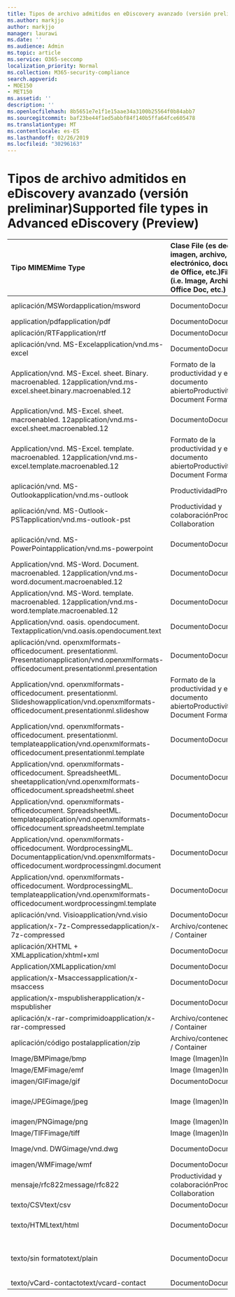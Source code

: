 ```yaml
---
title: Tipos de archivo admitidos en eDiscovery avanzado (versión preliminar)
ms.author: markjjo
author: markjjo
manager: laurawi
ms.date: ''
ms.audience: Admin
ms.topic: article
ms.service: O365-seccomp
localization_priority: Normal
ms.collection: M365-security-compliance
search.appverid:
- MOE150
- MET150
ms.assetid: ''
description: ''
ms.openlocfilehash: 8b5651e7e1f1e15aae34a3100b25564f0b84abb7
ms.sourcegitcommit: baf23be44f1ed5abbf84f140b5ffa64fce605478
ms.translationtype: MT
ms.contentlocale: es-ES
ms.lasthandoff: 02/26/2019
ms.locfileid: "30296163"
---
```

# <a name="supported-file-types-in-advanced-ediscovery-preview"></a><span data-ttu-id="c4111-102">Tipos de archivo admitidos en eDiscovery avanzado (versión preliminar)</span><span class="sxs-lookup"><span data-stu-id="c4111-102">Supported file types in Advanced eDiscovery (Preview)</span></span>


| <span data-ttu-id="c4111-103">Tipo MIME</span><span class="sxs-lookup"><span data-stu-id="c4111-103">Mime Type</span></span> | <span data-ttu-id="c4111-104">Clase File (es decir, imagen, archivo, correo electrónico, documento de Office, etc.)</span><span class="sxs-lookup"><span data-stu-id="c4111-104">File Class (i.e. Image, Archive, Email, Office Doc, etc.)</span></span> | <span data-ttu-id="c4111-105">Visor nativo</span><span class="sxs-lookup"><span data-stu-id="c4111-105">Native Viewer</span></span> | <span data-ttu-id="c4111-106">Text</span><span class="sxs-lookup"><span data-stu-id="c4111-106">Text</span></span> | <span data-ttu-id="c4111-107">Visor de anotaciones</span><span class="sxs-lookup"><span data-stu-id="c4111-107">Annotate Viewer</span></span> | <span data-ttu-id="c4111-108">Extracción de contenedores</span><span class="sxs-lookup"><span data-stu-id="c4111-108">Container Extraction</span></span> | <span data-ttu-id="c4111-109">Extensiones posibles</span><span class="sxs-lookup"><span data-stu-id="c4111-109">Possible Extensions</span></span> |
| :- | :- | :- | :- | :- | :- | :- |
| <span data-ttu-id="c4111-110">aplicación/MSWord</span><span class="sxs-lookup"><span data-stu-id="c4111-110">application/msword</span></span> | <span data-ttu-id="c4111-111">Documento</span><span class="sxs-lookup"><span data-stu-id="c4111-111">Document</span></span> | <span data-ttu-id="c4111-112">Sí</span><span class="sxs-lookup"><span data-stu-id="c4111-112">Yes</span></span> | <span data-ttu-id="c4111-113">Sí </span><span class="sxs-lookup"><span data-stu-id="c4111-113">Yes</span></span> | <span data-ttu-id="c4111-114">Sí</span><span class="sxs-lookup"><span data-stu-id="c4111-114">Yes</span></span> | <span data-ttu-id="c4111-115">No</span><span class="sxs-lookup"><span data-stu-id="c4111-115">No</span></span> | <span data-ttu-id="c4111-116">. doc;. dat</span><span class="sxs-lookup"><span data-stu-id="c4111-116">.doc; .dat</span></span> |
| <span data-ttu-id="c4111-117">application/pdf</span><span class="sxs-lookup"><span data-stu-id="c4111-117">application/pdf</span></span> | <span data-ttu-id="c4111-118">Documento</span><span class="sxs-lookup"><span data-stu-id="c4111-118">Document</span></span> | <span data-ttu-id="c4111-119">Sí</span><span class="sxs-lookup"><span data-stu-id="c4111-119">Yes</span></span> | <span data-ttu-id="c4111-120">Sí </span><span class="sxs-lookup"><span data-stu-id="c4111-120">Yes</span></span> | <span data-ttu-id="c4111-121">Sí</span><span class="sxs-lookup"><span data-stu-id="c4111-121">Yes</span></span> | <span data-ttu-id="c4111-122">No</span><span class="sxs-lookup"><span data-stu-id="c4111-122">No</span></span> | <span data-ttu-id="c4111-123">.pdf</span><span class="sxs-lookup"><span data-stu-id="c4111-123">.pdf</span></span> |
| <span data-ttu-id="c4111-124">aplicación/RTF</span><span class="sxs-lookup"><span data-stu-id="c4111-124">application/rtf</span></span> | <span data-ttu-id="c4111-125">Documento</span><span class="sxs-lookup"><span data-stu-id="c4111-125">Document</span></span> | <span data-ttu-id="c4111-126">Sí</span><span class="sxs-lookup"><span data-stu-id="c4111-126">Yes</span></span> | <span data-ttu-id="c4111-127">Sí </span><span class="sxs-lookup"><span data-stu-id="c4111-127">Yes</span></span> | <span data-ttu-id="c4111-128">Sí</span><span class="sxs-lookup"><span data-stu-id="c4111-128">Yes</span></span> | <span data-ttu-id="c4111-129">No</span><span class="sxs-lookup"><span data-stu-id="c4111-129">No</span></span> | <span data-ttu-id="c4111-130">. rtf;. doc</span><span class="sxs-lookup"><span data-stu-id="c4111-130">.rtf;.doc</span></span> |
| <span data-ttu-id="c4111-131">aplicación/vnd. MS-Excel</span><span class="sxs-lookup"><span data-stu-id="c4111-131">application/vnd.ms-excel</span></span> | <span data-ttu-id="c4111-132">Documento</span><span class="sxs-lookup"><span data-stu-id="c4111-132">Document</span></span> | <span data-ttu-id="c4111-133">Sí</span><span class="sxs-lookup"><span data-stu-id="c4111-133">Yes</span></span> | <span data-ttu-id="c4111-134">Sí </span><span class="sxs-lookup"><span data-stu-id="c4111-134">Yes</span></span> | <span data-ttu-id="c4111-135">Sí</span><span class="sxs-lookup"><span data-stu-id="c4111-135">Yes</span></span> | <span data-ttu-id="c4111-136">No</span><span class="sxs-lookup"><span data-stu-id="c4111-136">No</span></span> | <span data-ttu-id="c4111-137">. xls;. dat</span><span class="sxs-lookup"><span data-stu-id="c4111-137">.xls; .dat</span></span> |
| <span data-ttu-id="c4111-138">Application/vnd. MS-Excel. sheet. Binary. macroenabled. 12</span><span class="sxs-lookup"><span data-stu-id="c4111-138">application/vnd.ms-excel.sheet.binary.macroenabled.12</span></span> | <span data-ttu-id="c4111-139">Formato de la productividad y el documento abierto</span><span class="sxs-lookup"><span data-stu-id="c4111-139">Productivity / Open Document Format</span></span> | <span data-ttu-id="c4111-140">Sí</span><span class="sxs-lookup"><span data-stu-id="c4111-140">Yes</span></span> | <span data-ttu-id="c4111-141">Sí</span><span class="sxs-lookup"><span data-stu-id="c4111-141">Yes</span></span> | <span data-ttu-id="c4111-142">No</span><span class="sxs-lookup"><span data-stu-id="c4111-142">No</span></span> | <span data-ttu-id="c4111-143">No</span><span class="sxs-lookup"><span data-stu-id="c4111-143">No</span></span> | <span data-ttu-id="c4111-144">.xlsb</span><span class="sxs-lookup"><span data-stu-id="c4111-144">.xlsb</span></span> |
| <span data-ttu-id="c4111-145">Application/vnd. MS-Excel. sheet. macroenabled. 12</span><span class="sxs-lookup"><span data-stu-id="c4111-145">application/vnd.ms-excel.sheet.macroenabled.12</span></span> | <span data-ttu-id="c4111-146">Documento</span><span class="sxs-lookup"><span data-stu-id="c4111-146">Document</span></span> | <span data-ttu-id="c4111-147">Sí</span><span class="sxs-lookup"><span data-stu-id="c4111-147">Yes</span></span> | <span data-ttu-id="c4111-148">Sí </span><span class="sxs-lookup"><span data-stu-id="c4111-148">Yes</span></span> | <span data-ttu-id="c4111-149">Sí</span><span class="sxs-lookup"><span data-stu-id="c4111-149">Yes</span></span> | <span data-ttu-id="c4111-150">No</span><span class="sxs-lookup"><span data-stu-id="c4111-150">No</span></span> | <span data-ttu-id="c4111-151">.xlsm</span><span class="sxs-lookup"><span data-stu-id="c4111-151">.xlsm</span></span> |
| <span data-ttu-id="c4111-152">Application/vnd. MS-Excel. template. macroenabled. 12</span><span class="sxs-lookup"><span data-stu-id="c4111-152">application/vnd.ms-excel.template.macroenabled.12</span></span> | <span data-ttu-id="c4111-153">Formato de la productividad y el documento abierto</span><span class="sxs-lookup"><span data-stu-id="c4111-153">Productivity / Open Document Format</span></span> | <span data-ttu-id="c4111-154">No</span><span class="sxs-lookup"><span data-stu-id="c4111-154">No</span></span> | <span data-ttu-id="c4111-155">Sí</span><span class="sxs-lookup"><span data-stu-id="c4111-155">Yes</span></span> | <span data-ttu-id="c4111-156">No</span><span class="sxs-lookup"><span data-stu-id="c4111-156">No</span></span> | <span data-ttu-id="c4111-157">No</span><span class="sxs-lookup"><span data-stu-id="c4111-157">No</span></span> | <span data-ttu-id="c4111-158">.xltm</span><span class="sxs-lookup"><span data-stu-id="c4111-158">.xltm</span></span> |
| <span data-ttu-id="c4111-159">aplicación/vnd. MS-Outlook</span><span class="sxs-lookup"><span data-stu-id="c4111-159">application/vnd.ms-outlook</span></span> | <span data-ttu-id="c4111-160">Productividad</span><span class="sxs-lookup"><span data-stu-id="c4111-160">Productivity</span></span> | <span data-ttu-id="c4111-161">No</span><span class="sxs-lookup"><span data-stu-id="c4111-161">No</span></span> | <span data-ttu-id="c4111-162">No</span><span class="sxs-lookup"><span data-stu-id="c4111-162">No</span></span> | <span data-ttu-id="c4111-163">No</span><span class="sxs-lookup"><span data-stu-id="c4111-163">No</span></span> | <span data-ttu-id="c4111-164">No</span><span class="sxs-lookup"><span data-stu-id="c4111-164">No</span></span> | <span data-ttu-id="c4111-165">. msg</span><span class="sxs-lookup"><span data-stu-id="c4111-165">.msg</span></span> |
| <span data-ttu-id="c4111-166">aplicación/vnd. MS-Outlook-PST</span><span class="sxs-lookup"><span data-stu-id="c4111-166">application/vnd.ms-outlook-pst</span></span> | <span data-ttu-id="c4111-167">Productividad y colaboración</span><span class="sxs-lookup"><span data-stu-id="c4111-167">Productivity / Collaboration</span></span> | <span data-ttu-id="c4111-168">No</span><span class="sxs-lookup"><span data-stu-id="c4111-168">No</span></span> | <span data-ttu-id="c4111-169">No</span><span class="sxs-lookup"><span data-stu-id="c4111-169">No</span></span> | <span data-ttu-id="c4111-170">No</span><span class="sxs-lookup"><span data-stu-id="c4111-170">No</span></span> | <span data-ttu-id="c4111-171">Sí</span><span class="sxs-lookup"><span data-stu-id="c4111-171">Yes</span></span> | <span data-ttu-id="c4111-172">.pst</span><span class="sxs-lookup"><span data-stu-id="c4111-172">.pst</span></span> |
| <span data-ttu-id="c4111-173">aplicación/vnd. MS-PowerPoint</span><span class="sxs-lookup"><span data-stu-id="c4111-173">application/vnd.ms-powerpoint</span></span> | <span data-ttu-id="c4111-174">Documento</span><span class="sxs-lookup"><span data-stu-id="c4111-174">Document</span></span> | <span data-ttu-id="c4111-175">Sí</span><span class="sxs-lookup"><span data-stu-id="c4111-175">Yes</span></span> | <span data-ttu-id="c4111-176">Sí </span><span class="sxs-lookup"><span data-stu-id="c4111-176">Yes</span></span> | <span data-ttu-id="c4111-177">Sí</span><span class="sxs-lookup"><span data-stu-id="c4111-177">Yes</span></span> | <span data-ttu-id="c4111-178">No</span><span class="sxs-lookup"><span data-stu-id="c4111-178">No</span></span> | <span data-ttu-id="c4111-179">. ppt;. PPS;. pase</span><span class="sxs-lookup"><span data-stu-id="c4111-179">.ppt; .pps;.pot</span></span> |
| <span data-ttu-id="c4111-180">Application/vnd. MS-Word. Document. macroenabled. 12</span><span class="sxs-lookup"><span data-stu-id="c4111-180">application/vnd.ms-word.document.macroenabled.12</span></span> | <span data-ttu-id="c4111-181">Documento</span><span class="sxs-lookup"><span data-stu-id="c4111-181">Document</span></span> | <span data-ttu-id="c4111-182">Sí</span><span class="sxs-lookup"><span data-stu-id="c4111-182">Yes</span></span> | <span data-ttu-id="c4111-183">Sí </span><span class="sxs-lookup"><span data-stu-id="c4111-183">Yes</span></span> | <span data-ttu-id="c4111-184">Sí</span><span class="sxs-lookup"><span data-stu-id="c4111-184">Yes</span></span> | <span data-ttu-id="c4111-185">No</span><span class="sxs-lookup"><span data-stu-id="c4111-185">No</span></span> | <span data-ttu-id="c4111-186">.docm</span><span class="sxs-lookup"><span data-stu-id="c4111-186">.docm</span></span> |
| <span data-ttu-id="c4111-187">Application/vnd. MS-Word. template. macroenabled. 12</span><span class="sxs-lookup"><span data-stu-id="c4111-187">application/vnd.ms-word.template.macroenabled.12</span></span> | <span data-ttu-id="c4111-188">Documento</span><span class="sxs-lookup"><span data-stu-id="c4111-188">Document</span></span> | <span data-ttu-id="c4111-189">Sí</span><span class="sxs-lookup"><span data-stu-id="c4111-189">Yes</span></span> | <span data-ttu-id="c4111-190">Sí </span><span class="sxs-lookup"><span data-stu-id="c4111-190">Yes</span></span> | <span data-ttu-id="c4111-191">Sí</span><span class="sxs-lookup"><span data-stu-id="c4111-191">Yes</span></span> | <span data-ttu-id="c4111-192">No</span><span class="sxs-lookup"><span data-stu-id="c4111-192">No</span></span> | <span data-ttu-id="c4111-193">.dotm</span><span class="sxs-lookup"><span data-stu-id="c4111-193">.dotm</span></span> |
| <span data-ttu-id="c4111-194">Application/vnd. oasis. opendocument. Text</span><span class="sxs-lookup"><span data-stu-id="c4111-194">application/vnd.oasis.opendocument.text</span></span> | <span data-ttu-id="c4111-195">Documento</span><span class="sxs-lookup"><span data-stu-id="c4111-195">Document</span></span> | <span data-ttu-id="c4111-196">Sí</span><span class="sxs-lookup"><span data-stu-id="c4111-196">Yes</span></span> | <span data-ttu-id="c4111-197">Sí </span><span class="sxs-lookup"><span data-stu-id="c4111-197">Yes</span></span> | <span data-ttu-id="c4111-198">Sí</span><span class="sxs-lookup"><span data-stu-id="c4111-198">Yes</span></span> | <span data-ttu-id="c4111-199">No</span><span class="sxs-lookup"><span data-stu-id="c4111-199">No</span></span> | <span data-ttu-id="c4111-200">ODT</span><span class="sxs-lookup"><span data-stu-id="c4111-200">.odt;</span></span>  |
| <span data-ttu-id="c4111-201">aplicación/vnd. openxmlformats-officedocument. presentationml. Presentation</span><span class="sxs-lookup"><span data-stu-id="c4111-201">application/vnd.openxmlformats-officedocument.presentationml.presentation</span></span> | <span data-ttu-id="c4111-202">Documento</span><span class="sxs-lookup"><span data-stu-id="c4111-202">Document</span></span> | <span data-ttu-id="c4111-203">Sí</span><span class="sxs-lookup"><span data-stu-id="c4111-203">Yes</span></span> | <span data-ttu-id="c4111-204">Sí </span><span class="sxs-lookup"><span data-stu-id="c4111-204">Yes</span></span> | <span data-ttu-id="c4111-205">Sí</span><span class="sxs-lookup"><span data-stu-id="c4111-205">Yes</span></span> | <span data-ttu-id="c4111-206">No</span><span class="sxs-lookup"><span data-stu-id="c4111-206">No</span></span> | <span data-ttu-id="c4111-207">.pptx</span><span class="sxs-lookup"><span data-stu-id="c4111-207">.pptx</span></span> |
| <span data-ttu-id="c4111-208">Application/vnd. openxmlformats-officedocument. presentationml. Slideshow</span><span class="sxs-lookup"><span data-stu-id="c4111-208">application/vnd.openxmlformats-officedocument.presentationml.slideshow</span></span> | <span data-ttu-id="c4111-209">Formato de la productividad y el documento abierto</span><span class="sxs-lookup"><span data-stu-id="c4111-209">Productivity / Open Document Format</span></span> | <span data-ttu-id="c4111-210">Sí</span><span class="sxs-lookup"><span data-stu-id="c4111-210">Yes</span></span> | <span data-ttu-id="c4111-211">Sí </span><span class="sxs-lookup"><span data-stu-id="c4111-211">Yes</span></span> | <span data-ttu-id="c4111-212">Sí</span><span class="sxs-lookup"><span data-stu-id="c4111-212">Yes</span></span> | <span data-ttu-id="c4111-213">No</span><span class="sxs-lookup"><span data-stu-id="c4111-213">No</span></span> | <span data-ttu-id="c4111-214">. ppsx</span><span class="sxs-lookup"><span data-stu-id="c4111-214">.ppsx</span></span> |
| <span data-ttu-id="c4111-215">Application/vnd. openxmlformats-officedocument. presentationml. template</span><span class="sxs-lookup"><span data-stu-id="c4111-215">application/vnd.openxmlformats-officedocument.presentationml.template</span></span> | <span data-ttu-id="c4111-216">Documento</span><span class="sxs-lookup"><span data-stu-id="c4111-216">Document</span></span> | <span data-ttu-id="c4111-217">Sí</span><span class="sxs-lookup"><span data-stu-id="c4111-217">Yes</span></span> | <span data-ttu-id="c4111-218">Sí </span><span class="sxs-lookup"><span data-stu-id="c4111-218">Yes</span></span> | <span data-ttu-id="c4111-219">Sí</span><span class="sxs-lookup"><span data-stu-id="c4111-219">Yes</span></span> | <span data-ttu-id="c4111-220">No</span><span class="sxs-lookup"><span data-stu-id="c4111-220">No</span></span> | <span data-ttu-id="c4111-221">.potx</span><span class="sxs-lookup"><span data-stu-id="c4111-221">.potx</span></span> |
| <span data-ttu-id="c4111-222">Application/vnd. openxmlformats-officedocument. SpreadsheetML. sheet</span><span class="sxs-lookup"><span data-stu-id="c4111-222">application/vnd.openxmlformats-officedocument.spreadsheetml.sheet</span></span> | <span data-ttu-id="c4111-223">Documento</span><span class="sxs-lookup"><span data-stu-id="c4111-223">Document</span></span> | <span data-ttu-id="c4111-224">Sí</span><span class="sxs-lookup"><span data-stu-id="c4111-224">Yes</span></span> | <span data-ttu-id="c4111-225">Sí </span><span class="sxs-lookup"><span data-stu-id="c4111-225">Yes</span></span> | <span data-ttu-id="c4111-226">Sí</span><span class="sxs-lookup"><span data-stu-id="c4111-226">Yes</span></span> | <span data-ttu-id="c4111-227">No</span><span class="sxs-lookup"><span data-stu-id="c4111-227">No</span></span> | <span data-ttu-id="c4111-228">.xlsx</span><span class="sxs-lookup"><span data-stu-id="c4111-228">.xlsx</span></span> |
| <span data-ttu-id="c4111-229">Application/vnd. openxmlformats-officedocument. SpreadsheetML. template</span><span class="sxs-lookup"><span data-stu-id="c4111-229">application/vnd.openxmlformats-officedocument.spreadsheetml.template</span></span> | <span data-ttu-id="c4111-230">Documento</span><span class="sxs-lookup"><span data-stu-id="c4111-230">Document</span></span> | <span data-ttu-id="c4111-231">Sí</span><span class="sxs-lookup"><span data-stu-id="c4111-231">Yes</span></span> | <span data-ttu-id="c4111-232">Sí </span><span class="sxs-lookup"><span data-stu-id="c4111-232">Yes</span></span> | <span data-ttu-id="c4111-233">Sí</span><span class="sxs-lookup"><span data-stu-id="c4111-233">Yes</span></span> | <span data-ttu-id="c4111-234">No</span><span class="sxs-lookup"><span data-stu-id="c4111-234">No</span></span> | <span data-ttu-id="c4111-235">.xltx</span><span class="sxs-lookup"><span data-stu-id="c4111-235">.xltx</span></span> |
| <span data-ttu-id="c4111-236">Application/vnd. openxmlformats-officedocument. WordprocessingML. Document</span><span class="sxs-lookup"><span data-stu-id="c4111-236">application/vnd.openxmlformats-officedocument.wordprocessingml.document</span></span> | <span data-ttu-id="c4111-237">Documento</span><span class="sxs-lookup"><span data-stu-id="c4111-237">Document</span></span> | <span data-ttu-id="c4111-238">Sí</span><span class="sxs-lookup"><span data-stu-id="c4111-238">Yes</span></span> | <span data-ttu-id="c4111-239">Sí </span><span class="sxs-lookup"><span data-stu-id="c4111-239">Yes</span></span> | <span data-ttu-id="c4111-240">Sí</span><span class="sxs-lookup"><span data-stu-id="c4111-240">Yes</span></span> | <span data-ttu-id="c4111-241">No</span><span class="sxs-lookup"><span data-stu-id="c4111-241">No</span></span> | <span data-ttu-id="c4111-242">.docx</span><span class="sxs-lookup"><span data-stu-id="c4111-242">.docx</span></span> |
| <span data-ttu-id="c4111-243">Application/vnd. openxmlformats-officedocument. WordprocessingML. template</span><span class="sxs-lookup"><span data-stu-id="c4111-243">application/vnd.openxmlformats-officedocument.wordprocessingml.template</span></span> | <span data-ttu-id="c4111-244">Documento</span><span class="sxs-lookup"><span data-stu-id="c4111-244">Document</span></span> | <span data-ttu-id="c4111-245">Sí</span><span class="sxs-lookup"><span data-stu-id="c4111-245">Yes</span></span> | <span data-ttu-id="c4111-246">Sí </span><span class="sxs-lookup"><span data-stu-id="c4111-246">Yes</span></span> | <span data-ttu-id="c4111-247">Sí</span><span class="sxs-lookup"><span data-stu-id="c4111-247">Yes</span></span> | <span data-ttu-id="c4111-248">No</span><span class="sxs-lookup"><span data-stu-id="c4111-248">No</span></span> | <span data-ttu-id="c4111-249">.dotx</span><span class="sxs-lookup"><span data-stu-id="c4111-249">.dotx</span></span> |
| <span data-ttu-id="c4111-250">aplicación/vnd. Visio</span><span class="sxs-lookup"><span data-stu-id="c4111-250">application/vnd.visio</span></span> | <span data-ttu-id="c4111-251">Documento</span><span class="sxs-lookup"><span data-stu-id="c4111-251">Document</span></span> | <span data-ttu-id="c4111-252">Sí</span><span class="sxs-lookup"><span data-stu-id="c4111-252">Yes</span></span> | <span data-ttu-id="c4111-253">Sí </span><span class="sxs-lookup"><span data-stu-id="c4111-253">Yes</span></span> | <span data-ttu-id="c4111-254">Sí</span><span class="sxs-lookup"><span data-stu-id="c4111-254">Yes</span></span> | <span data-ttu-id="c4111-255">No</span><span class="sxs-lookup"><span data-stu-id="c4111-255">No</span></span> | <span data-ttu-id="c4111-256">.vsd</span><span class="sxs-lookup"><span data-stu-id="c4111-256">.vsd</span></span> |
| <span data-ttu-id="c4111-257">application/x-7z-Compressed</span><span class="sxs-lookup"><span data-stu-id="c4111-257">application/x-7z-compressed</span></span> | <span data-ttu-id="c4111-258">Archivo/contenedor</span><span class="sxs-lookup"><span data-stu-id="c4111-258">Archive / Container</span></span> | <span data-ttu-id="c4111-259">No</span><span class="sxs-lookup"><span data-stu-id="c4111-259">No</span></span> | <span data-ttu-id="c4111-260">No</span><span class="sxs-lookup"><span data-stu-id="c4111-260">No</span></span> | <span data-ttu-id="c4111-261">No</span><span class="sxs-lookup"><span data-stu-id="c4111-261">No</span></span> | <span data-ttu-id="c4111-262">Sí</span><span class="sxs-lookup"><span data-stu-id="c4111-262">Yes</span></span> | <span data-ttu-id="c4111-263">.7z</span><span class="sxs-lookup"><span data-stu-id="c4111-263">.7z</span></span> |
| <span data-ttu-id="c4111-264">aplicación/XHTML + XML</span><span class="sxs-lookup"><span data-stu-id="c4111-264">application/xhtml+xml</span></span> | <span data-ttu-id="c4111-265">Documento</span><span class="sxs-lookup"><span data-stu-id="c4111-265">Document</span></span> | <span data-ttu-id="c4111-266">Sí</span><span class="sxs-lookup"><span data-stu-id="c4111-266">Yes</span></span> | <span data-ttu-id="c4111-267">Sí </span><span class="sxs-lookup"><span data-stu-id="c4111-267">Yes</span></span> | <span data-ttu-id="c4111-268">Sí</span><span class="sxs-lookup"><span data-stu-id="c4111-268">Yes</span></span> | <span data-ttu-id="c4111-269">No</span><span class="sxs-lookup"><span data-stu-id="c4111-269">No</span></span> | <span data-ttu-id="c4111-270">. XHTML</span><span class="sxs-lookup"><span data-stu-id="c4111-270">.xhtml</span></span> |
| <span data-ttu-id="c4111-271">Application/XML</span><span class="sxs-lookup"><span data-stu-id="c4111-271">application/xml</span></span> | <span data-ttu-id="c4111-272">Documento</span><span class="sxs-lookup"><span data-stu-id="c4111-272">Document</span></span> | <span data-ttu-id="c4111-273">Sí</span><span class="sxs-lookup"><span data-stu-id="c4111-273">Yes</span></span> | <span data-ttu-id="c4111-274">Sí </span><span class="sxs-lookup"><span data-stu-id="c4111-274">Yes</span></span> | <span data-ttu-id="c4111-275">Sí</span><span class="sxs-lookup"><span data-stu-id="c4111-275">Yes</span></span> | <span data-ttu-id="c4111-276">No</span><span class="sxs-lookup"><span data-stu-id="c4111-276">No</span></span> | <span data-ttu-id="c4111-277">.xml</span><span class="sxs-lookup"><span data-stu-id="c4111-277">.xml</span></span> |
| <span data-ttu-id="c4111-278">application/x-Msaccess</span><span class="sxs-lookup"><span data-stu-id="c4111-278">application/x-msaccess</span></span> | <span data-ttu-id="c4111-279">Documento</span><span class="sxs-lookup"><span data-stu-id="c4111-279">Document</span></span> | <span data-ttu-id="c4111-280">Sí</span><span class="sxs-lookup"><span data-stu-id="c4111-280">Yes</span></span> | <span data-ttu-id="c4111-281">Sí </span><span class="sxs-lookup"><span data-stu-id="c4111-281">Yes</span></span> | <span data-ttu-id="c4111-282">Sí</span><span class="sxs-lookup"><span data-stu-id="c4111-282">Yes</span></span> | <span data-ttu-id="c4111-283">No</span><span class="sxs-lookup"><span data-stu-id="c4111-283">No</span></span> | <span data-ttu-id="c4111-284">.mdb</span><span class="sxs-lookup"><span data-stu-id="c4111-284">.mdb</span></span> |
| <span data-ttu-id="c4111-285">application/x-mspublisher</span><span class="sxs-lookup"><span data-stu-id="c4111-285">application/x-mspublisher</span></span> | <span data-ttu-id="c4111-286">Documento</span><span class="sxs-lookup"><span data-stu-id="c4111-286">Document</span></span> | <span data-ttu-id="c4111-287">Sí</span><span class="sxs-lookup"><span data-stu-id="c4111-287">Yes</span></span> | <span data-ttu-id="c4111-288">Sí </span><span class="sxs-lookup"><span data-stu-id="c4111-288">Yes</span></span> | <span data-ttu-id="c4111-289">Sí</span><span class="sxs-lookup"><span data-stu-id="c4111-289">Yes</span></span> | <span data-ttu-id="c4111-290">No</span><span class="sxs-lookup"><span data-stu-id="c4111-290">No</span></span> | <span data-ttu-id="c4111-291">. pub</span><span class="sxs-lookup"><span data-stu-id="c4111-291">.pub</span></span> |
| <span data-ttu-id="c4111-292">aplicación/x-rar-comprimido</span><span class="sxs-lookup"><span data-stu-id="c4111-292">application/x-rar-compressed</span></span> | <span data-ttu-id="c4111-293">Archivo/contenedor</span><span class="sxs-lookup"><span data-stu-id="c4111-293">Archive / Container</span></span> | <span data-ttu-id="c4111-294">No</span><span class="sxs-lookup"><span data-stu-id="c4111-294">No</span></span> | <span data-ttu-id="c4111-295">No</span><span class="sxs-lookup"><span data-stu-id="c4111-295">No</span></span> | <span data-ttu-id="c4111-296">No</span><span class="sxs-lookup"><span data-stu-id="c4111-296">No</span></span> | <span data-ttu-id="c4111-297">Sí</span><span class="sxs-lookup"><span data-stu-id="c4111-297">Yes</span></span> | <span data-ttu-id="c4111-298">. rar</span><span class="sxs-lookup"><span data-stu-id="c4111-298">.rar</span></span> |
| <span data-ttu-id="c4111-299">aplicación/código postal</span><span class="sxs-lookup"><span data-stu-id="c4111-299">application/zip</span></span> | <span data-ttu-id="c4111-300">Archivo/contenedor</span><span class="sxs-lookup"><span data-stu-id="c4111-300">Archive / Container</span></span> | <span data-ttu-id="c4111-301">No</span><span class="sxs-lookup"><span data-stu-id="c4111-301">No</span></span> | <span data-ttu-id="c4111-302">No</span><span class="sxs-lookup"><span data-stu-id="c4111-302">No</span></span> | <span data-ttu-id="c4111-303">No</span><span class="sxs-lookup"><span data-stu-id="c4111-303">No</span></span> | <span data-ttu-id="c4111-304">Sí</span><span class="sxs-lookup"><span data-stu-id="c4111-304">Yes</span></span> | <span data-ttu-id="c4111-305">.zip</span><span class="sxs-lookup"><span data-stu-id="c4111-305">.zip</span></span> |
| <span data-ttu-id="c4111-306">Image/BMP</span><span class="sxs-lookup"><span data-stu-id="c4111-306">image/bmp</span></span> | <span data-ttu-id="c4111-307">Image (Imagen)</span><span class="sxs-lookup"><span data-stu-id="c4111-307">Image</span></span> | <span data-ttu-id="c4111-308">Sí</span><span class="sxs-lookup"><span data-stu-id="c4111-308">Yes</span></span> | <span data-ttu-id="c4111-309">Sí </span><span class="sxs-lookup"><span data-stu-id="c4111-309">Yes</span></span> | <span data-ttu-id="c4111-310">Sí</span><span class="sxs-lookup"><span data-stu-id="c4111-310">Yes</span></span> | <span data-ttu-id="c4111-311">No</span><span class="sxs-lookup"><span data-stu-id="c4111-311">No</span></span> | <span data-ttu-id="c4111-312">.bmp</span><span class="sxs-lookup"><span data-stu-id="c4111-312">.bmp</span></span> |
| <span data-ttu-id="c4111-313">Image/EMF</span><span class="sxs-lookup"><span data-stu-id="c4111-313">image/emf</span></span> | <span data-ttu-id="c4111-314">Image (Imagen)</span><span class="sxs-lookup"><span data-stu-id="c4111-314">Image</span></span> | <span data-ttu-id="c4111-315">Sí</span><span class="sxs-lookup"><span data-stu-id="c4111-315">Yes</span></span> | <span data-ttu-id="c4111-316">Sí </span><span class="sxs-lookup"><span data-stu-id="c4111-316">Yes</span></span> | <span data-ttu-id="c4111-317">Sí</span><span class="sxs-lookup"><span data-stu-id="c4111-317">Yes</span></span> | <span data-ttu-id="c4111-318">No</span><span class="sxs-lookup"><span data-stu-id="c4111-318">No</span></span> | <span data-ttu-id="c4111-319">.emf</span><span class="sxs-lookup"><span data-stu-id="c4111-319">.emf</span></span> |
| <span data-ttu-id="c4111-320">imagen/GIF</span><span class="sxs-lookup"><span data-stu-id="c4111-320">image/gif</span></span> | <span data-ttu-id="c4111-321">Documento</span><span class="sxs-lookup"><span data-stu-id="c4111-321">Document</span></span> | <span data-ttu-id="c4111-322">Sí</span><span class="sxs-lookup"><span data-stu-id="c4111-322">Yes</span></span> | <span data-ttu-id="c4111-323">Sí </span><span class="sxs-lookup"><span data-stu-id="c4111-323">Yes</span></span> | <span data-ttu-id="c4111-324">Sí</span><span class="sxs-lookup"><span data-stu-id="c4111-324">Yes</span></span> | <span data-ttu-id="c4111-325">No</span><span class="sxs-lookup"><span data-stu-id="c4111-325">No</span></span> | <span data-ttu-id="c4111-326">.gif</span><span class="sxs-lookup"><span data-stu-id="c4111-326">.gif</span></span> |
| <span data-ttu-id="c4111-327">image/JPEG</span><span class="sxs-lookup"><span data-stu-id="c4111-327">image/jpeg</span></span> | <span data-ttu-id="c4111-328">Image (Imagen)</span><span class="sxs-lookup"><span data-stu-id="c4111-328">Image</span></span> | <span data-ttu-id="c4111-329">Sí</span><span class="sxs-lookup"><span data-stu-id="c4111-329">Yes</span></span> | <span data-ttu-id="c4111-330">Sí </span><span class="sxs-lookup"><span data-stu-id="c4111-330">Yes</span></span> | <span data-ttu-id="c4111-331">Sí</span><span class="sxs-lookup"><span data-stu-id="c4111-331">Yes</span></span> | <span data-ttu-id="c4111-332">No</span><span class="sxs-lookup"><span data-stu-id="c4111-332">No</span></span> | <span data-ttu-id="c4111-333">. jpg;. JPEG;. dat;. jpgt</span><span class="sxs-lookup"><span data-stu-id="c4111-333">.jpg; .jpeg; .dat;.jpgt</span></span> |
| <span data-ttu-id="c4111-334">imagen/PNG</span><span class="sxs-lookup"><span data-stu-id="c4111-334">image/png</span></span> | <span data-ttu-id="c4111-335">Image (Imagen)</span><span class="sxs-lookup"><span data-stu-id="c4111-335">Image</span></span> | <span data-ttu-id="c4111-336">Sí</span><span class="sxs-lookup"><span data-stu-id="c4111-336">Yes</span></span> | <span data-ttu-id="c4111-337">Sí </span><span class="sxs-lookup"><span data-stu-id="c4111-337">Yes</span></span> | <span data-ttu-id="c4111-338">Sí</span><span class="sxs-lookup"><span data-stu-id="c4111-338">Yes</span></span> | <span data-ttu-id="c4111-339">No</span><span class="sxs-lookup"><span data-stu-id="c4111-339">No</span></span> | <span data-ttu-id="c4111-340">.png</span><span class="sxs-lookup"><span data-stu-id="c4111-340">.png</span></span> |
| <span data-ttu-id="c4111-341">Image/TIFF</span><span class="sxs-lookup"><span data-stu-id="c4111-341">image/tiff</span></span> | <span data-ttu-id="c4111-342">Image (Imagen)</span><span class="sxs-lookup"><span data-stu-id="c4111-342">Image</span></span> | <span data-ttu-id="c4111-343">Sí</span><span class="sxs-lookup"><span data-stu-id="c4111-343">Yes</span></span> | <span data-ttu-id="c4111-344">Sí </span><span class="sxs-lookup"><span data-stu-id="c4111-344">Yes</span></span> | <span data-ttu-id="c4111-345">Sí</span><span class="sxs-lookup"><span data-stu-id="c4111-345">Yes</span></span> | <span data-ttu-id="c4111-346">No</span><span class="sxs-lookup"><span data-stu-id="c4111-346">No</span></span> | <span data-ttu-id="c4111-347">.tif</span><span class="sxs-lookup"><span data-stu-id="c4111-347">.tif</span></span> |
| <span data-ttu-id="c4111-348">Image/vnd. DWG</span><span class="sxs-lookup"><span data-stu-id="c4111-348">image/vnd.dwg</span></span> | <span data-ttu-id="c4111-349">Documento</span><span class="sxs-lookup"><span data-stu-id="c4111-349">Document</span></span> | <span data-ttu-id="c4111-350">Sí</span><span class="sxs-lookup"><span data-stu-id="c4111-350">Yes</span></span> | <span data-ttu-id="c4111-351">Sí </span><span class="sxs-lookup"><span data-stu-id="c4111-351">Yes</span></span> | <span data-ttu-id="c4111-352">Sí</span><span class="sxs-lookup"><span data-stu-id="c4111-352">Yes</span></span> | <span data-ttu-id="c4111-353">No</span><span class="sxs-lookup"><span data-stu-id="c4111-353">No</span></span> | <span data-ttu-id="c4111-354">. dwg;. ficheros</span><span class="sxs-lookup"><span data-stu-id="c4111-354">.dwg;.dxf;</span></span> |
| <span data-ttu-id="c4111-355">imagen/WMF</span><span class="sxs-lookup"><span data-stu-id="c4111-355">image/wmf</span></span> | <span data-ttu-id="c4111-356">Documento</span><span class="sxs-lookup"><span data-stu-id="c4111-356">Document</span></span> | <span data-ttu-id="c4111-357">Sí</span><span class="sxs-lookup"><span data-stu-id="c4111-357">Yes</span></span> | <span data-ttu-id="c4111-358">Sí </span><span class="sxs-lookup"><span data-stu-id="c4111-358">Yes</span></span> | <span data-ttu-id="c4111-359">Sí</span><span class="sxs-lookup"><span data-stu-id="c4111-359">Yes</span></span> | <span data-ttu-id="c4111-360">No</span><span class="sxs-lookup"><span data-stu-id="c4111-360">No</span></span> | <span data-ttu-id="c4111-361">.wmf</span><span class="sxs-lookup"><span data-stu-id="c4111-361">.wmf</span></span> |
| <span data-ttu-id="c4111-362">mensaje/rfc822</span><span class="sxs-lookup"><span data-stu-id="c4111-362">message/rfc822</span></span> | <span data-ttu-id="c4111-363">Productividad y colaboración</span><span class="sxs-lookup"><span data-stu-id="c4111-363">Productivity / Collaboration</span></span> | <span data-ttu-id="c4111-364">No</span><span class="sxs-lookup"><span data-stu-id="c4111-364">No</span></span> | <span data-ttu-id="c4111-365">No</span><span class="sxs-lookup"><span data-stu-id="c4111-365">No</span></span> | <span data-ttu-id="c4111-366">No</span><span class="sxs-lookup"><span data-stu-id="c4111-366">No</span></span> | <span data-ttu-id="c4111-367">No</span><span class="sxs-lookup"><span data-stu-id="c4111-367">No</span></span> | <span data-ttu-id="c4111-368">. eml</span><span class="sxs-lookup"><span data-stu-id="c4111-368">.eml</span></span> |
| <span data-ttu-id="c4111-369">texto/CSV</span><span class="sxs-lookup"><span data-stu-id="c4111-369">text/csv</span></span> | <span data-ttu-id="c4111-370">Documento</span><span class="sxs-lookup"><span data-stu-id="c4111-370">Document</span></span> | <span data-ttu-id="c4111-371">Sí</span><span class="sxs-lookup"><span data-stu-id="c4111-371">Yes</span></span> | <span data-ttu-id="c4111-372">Sí </span><span class="sxs-lookup"><span data-stu-id="c4111-372">Yes</span></span> | <span data-ttu-id="c4111-373">Sí</span><span class="sxs-lookup"><span data-stu-id="c4111-373">Yes</span></span> | <span data-ttu-id="c4111-374">No</span><span class="sxs-lookup"><span data-stu-id="c4111-374">No</span></span> | <span data-ttu-id="c4111-375">.csv</span><span class="sxs-lookup"><span data-stu-id="c4111-375">.csv</span></span> |
| <span data-ttu-id="c4111-376">texto/HTML</span><span class="sxs-lookup"><span data-stu-id="c4111-376">text/html</span></span> | <span data-ttu-id="c4111-377">Documento</span><span class="sxs-lookup"><span data-stu-id="c4111-377">Document</span></span> | <span data-ttu-id="c4111-378">Sí</span><span class="sxs-lookup"><span data-stu-id="c4111-378">Yes</span></span> | <span data-ttu-id="c4111-379">Sí </span><span class="sxs-lookup"><span data-stu-id="c4111-379">Yes</span></span> | <span data-ttu-id="c4111-380">Sí</span><span class="sxs-lookup"><span data-stu-id="c4111-380">Yes</span></span> | <span data-ttu-id="c4111-381">No</span><span class="sxs-lookup"><span data-stu-id="c4111-381">No</span></span> | <span data-ttu-id="c4111-382">. html;. shtml;. htm</span><span class="sxs-lookup"><span data-stu-id="c4111-382">.html;.shtml; .htm</span></span> |
| <span data-ttu-id="c4111-383">texto/sin formato</span><span class="sxs-lookup"><span data-stu-id="c4111-383">text/plain</span></span> | <span data-ttu-id="c4111-384">Documento</span><span class="sxs-lookup"><span data-stu-id="c4111-384">Document</span></span> | <span data-ttu-id="c4111-385">Sí</span><span class="sxs-lookup"><span data-stu-id="c4111-385">Yes</span></span> | <span data-ttu-id="c4111-386">Sí </span><span class="sxs-lookup"><span data-stu-id="c4111-386">Yes</span></span> | <span data-ttu-id="c4111-387">Sí</span><span class="sxs-lookup"><span data-stu-id="c4111-387">Yes</span></span> | <span data-ttu-id="c4111-388">No</span><span class="sxs-lookup"><span data-stu-id="c4111-388">No</span></span> | <span data-ttu-id="c4111-389">. txt;. CSS;. con;. pl;. csv;. dat</span><span class="sxs-lookup"><span data-stu-id="c4111-389">.txt; .css;.con; .pl; .csv; .dat</span></span> |
| <span data-ttu-id="c4111-390">texto/vCard-contacto</span><span class="sxs-lookup"><span data-stu-id="c4111-390">text/vcard-contact</span></span> | <span data-ttu-id="c4111-391">Documento</span><span class="sxs-lookup"><span data-stu-id="c4111-391">Document</span></span> | <span data-ttu-id="c4111-392">Sí</span><span class="sxs-lookup"><span data-stu-id="c4111-392">Yes</span></span> | <span data-ttu-id="c4111-393">Sí </span><span class="sxs-lookup"><span data-stu-id="c4111-393">Yes</span></span> | <span data-ttu-id="c4111-394">Sí</span><span class="sxs-lookup"><span data-stu-id="c4111-394">Yes</span></span> | <span data-ttu-id="c4111-395">No</span><span class="sxs-lookup"><span data-stu-id="c4111-395">No</span></span> | <span data-ttu-id="c4111-396">. vcf</span><span class="sxs-lookup"><span data-stu-id="c4111-396">.vcf</span></span> |